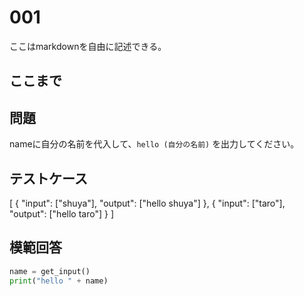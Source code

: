 # 001

ここはmarkdownを自由に記述できる。

ここまで
---
## 問題

nameに自分の名前を代入して、`hello (自分の名前)` を出力してください。

## テストケース

[
	{
		"input": ["shuya"],
		"output": ["hello shuya"]
  	},
	{
		"input": ["taro"],
		"output": ["hello taro"]
	}
]


## 模範回答
```python
name = get_input()
print("hello " + name)
```
